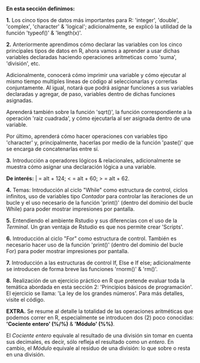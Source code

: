 **En esta sección definimos:**

**1.** Los cinco tipos de datos más importantes para R:
'integer', 'double', 'complex', 'character' & 'logical'; adicionalmente,
se explicó la utilidad de la función 'typeof()' & 'length(x)'.

**2.** Anteriormente aprendimos cómo declarar las variables 
con los cinco principales tipos de datos en R, ahora 
vamos a aprender a usar dichas variables declaradas
haciendo operaciones aritmeticas como 'suma', 'división', etc.

Adicionalmente, conocerá cómo imprimir una variable y 
cómo ejecutar al mismo tiempo multiples líneas de 
código al seleccionarlas y correrlas conjuntamente. Al igual, 
notará que podrá asignar funciones a sus variables declaradas 
y agregar, de paso, variables dentro de dichas funciones asignadas.

Aprenderá también sobre la función 'sqrt()', la función
correspondiente a la operación 'raiz cuadrada', y
cómo ejecutarla al ser asignada dentro de una variable.

Por último, aprenderá cómo hacer operaciones con 
variables tipo 'character' y, principalmente, 
hacerlas por medio de la función 'paste()' que 
se encarga de concatenarlas entre sí. 

**3.** Introducción a operadores lógicos & relacionales,
adicionalmente se muestra cómo asignar una declaración 
lógica a una variable. 

**De interés:** | = alt + 124; < = alt + 60; > = alt + 62.

**4.** Temas: Introducción al ciclo "While" como estructura de control, 
ciclos infinitos, uso de variables tipo _Contador_ para 
controlar las iteraciones de un bucle y el uso necesario 
de la función 'print()' (dentro del dominio del bucle While) 
para poder mostrar impresiones por pantalla.

**5.** Entendiendo el ambiente Rstudio y sus diferencias con el 
uso de la _Terminal_. Un gran ventaja de Rstudio es que nos permite
crear 'Scripts'.

**6.** Introducción al ciclo "For" como estructura de control.
También es necesario hacer uso de la función 'print()' 
(dentro del dominio del bucle For) 
para poder mostrar impresiones por pantalla.

**7.** Introducción a las estructuras de control If, Else e If else; 
adicionalmente se introducen de forma breve las funciones 'rnorm()' & 'rm()'.

**8.** Realización de un ejercicio práctico en R que pretende evaluar toda la 
temática abordada en esta sección 2: 'Principios básicos de programación'. 
El ejercicio se llama: 'La ley de los grandes números'. Para más detalles, 
visite el código. 

**EXTRA.** Se resume al detalle la totalidad de las operaciones aritméticas
que podemos correr en R, especialmente se introducen dos (2) poco conocidas: 
**'Cociente entero' (%/%)** & **'Módulo' (%%)**. 

El _Cociente entero_ equivale al resultado de una división sin tomar en cuenta 
sus decimales, es decir, sólo refleja el resultado como un _entero_. En cambio, 
el _Módulo_ equivale al residuo de una división: lo que sobre o resta en una división.
